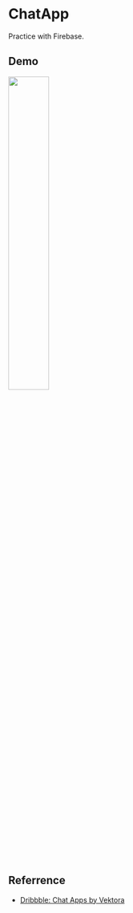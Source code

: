 # ChatApp
Practice with Firebase.
## Demo  
<img src="https://github.com/Hoanglam1134/ChatApp/blob/fb77a53bf3c015c72a2c89c472a3550cfea30ad4/Android-Emulator-Pixel_4_5554-2021-08-27-23-09-26.gif" width="40%" height="40%"/>  

## Referrence
* [Dribbble: Chat Apps by Vektora](https://dribbble.com/shots/15534704-Chat-Bot-Apps/attachments/7315048?mode=media)
